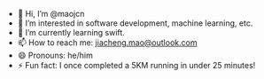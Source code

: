 - 👋 Hi, I’m @maojcn
- 👀 I’m interested in software development, machine learning, etc.
- 🌱 I’m currently learning swift.
- 📫 How to reach me: jiacheng.mao@outlook.com
- 😄 Pronouns: he/him
- ⚡ Fun fact: I once completed a 5KM running in under 25 minutes!

<!---
maojcn/maojcn is a ✨ special ✨ repository because its `README.md` (this file) appears on your GitHub profile.
You can click the Preview link to take a look at your changes.
--->
